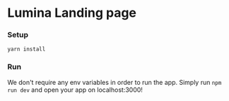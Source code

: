 # Lumina Landing page

### Setup

`yarn install`

### Run

We don't require any env variables in order to run the app. Simply run `npm run dev` and open your app on localhost:3000!
